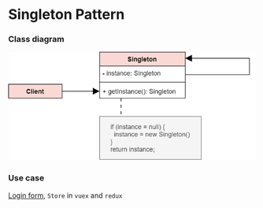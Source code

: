 # Singleton Pattern

### Class diagram
![Singleton](../../pics/singleton.png)

### Use case
[Login form](./examples/loginForm.html), `Store` in `vuex` and `redux`


